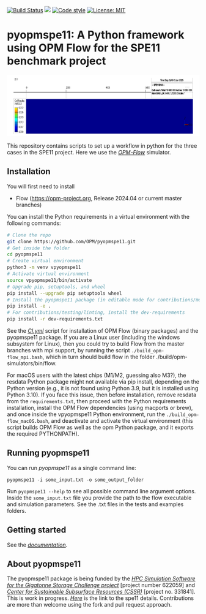 [![Build Status](https://github.com/OPM/pyopmspe11/actions/workflows/CI.yml/badge.svg)](https://github.com/OPM/pyopmspe11/actions/workflows/CI.yml)
<a href="https://www.python.org/"><img src="https://img.shields.io/badge/python-3.8%20|%203.9%20|%203.10%20|%203.11-blue.svg"></a>
[![Code style](https://img.shields.io/badge/code%20style-black-000000.svg)](https://github.com/ambv/black)
[![License: MIT](https://img.shields.io/badge/license-MIT-blue)](https://opensource.org/license/mit/)

# pyopmspe11: A Python framework using OPM Flow for the SPE11 benchmark project

<img src="docs/text/figs/animation.gif" width="830" height="160">

This repository contains scripts to set up a workflow in python for the three cases in the SPE11 project.
Here we use the [_OPM-Flow_](https://opm-project.org/?page_id=19) simulator.

## Installation
You will first need to install
* Flow (https://opm-project.org, Release 2024.04 or current master branches)

You can install the Python requirements in a virtual environment with the following commands:

```bash
# Clone the repo
git clone https://github.com/OPM/pyopmspe11.git
# Get inside the folder
cd pyopmspe11
# Create virtual environment
python3 -m venv vpyopmspe11
# Activate virtual environment
source vpyopmspe11/bin/activate
# Upgrade pip, setuptools, and wheel
pip install --upgrade pip setuptools wheel
# Install the pyopmspe11 package (in editable mode for contributions/modifications; otherwise, pip install .)
pip install -e .
# For contributions/testing/linting, install the dev-requirements
pip install -r dev-requirements.txt
``` 

See the [_CI.yml_](https://github.com/OPM/pyopmspe11/blob/main/.github/workflows/CI.yml) script  for installation of OPM Flow (binary packages) and the pyopmspe11 package. If you are a Linux user (including the windows subsystem for Linux), then you could try to build Flow from the master branches with mpi support, by running the script `./build_opm-flow_mpi.bash`, which in turn should build flow in the folder ./build/opm-simulators/bin/flow. 

For macOS users with the latest chips (M1/M2, guessing also M3?), the resdata Python package might not available via pip install, depending on the Python version (e.g., it is not found using Python 3.9, but it is installed using Python 3.10). If you face this issue, then before installation, remove resdata from the `requirements.txt`, then proceed with the Python requirements installation, install the OPM Flow dependencies (using macports or brew), and once inside the vpyopmspe11 Python environment, run the `./build_opm-flow_macOS.bash`, and deactivate and activate the virtual environment (this script builds OPM Flow as well as the opm Python package, and it exports the required PYTHONPATH).

## Running pyopmspe11
You can run _pyopmspe11_ as a single command line:
```
pyopmspe11 -i some_input.txt -o some_output_folder
```
Run `pyopmspe11 --help` to see all possible command line 
argument options. Inside the `some_input.txt` file you provide the path to the flow executable and simulation parameters. See the .txt files in the tests and examples folders.

## Getting started
See the [_documentation_](https://OPM.github.io/pyopmspe11/introduction.html).

## About pyopmspe11
The pyopmspe11 package is being funded by the [_HPC Simulation Software for the Gigatonne Storage Challenge project_](https://www.norceresearch.no/en/projects/hpc-simulation-software-for-the-gigatonne-storage-challenge) [project number 622059] and [_Center for Sustainable Subsurface Resources (CSSR)_](https://cssr.no) 
[project no. 331841].
This is work in progress. [_Here_](https://www.spe.org/en/csp/) is the link to the spe11 details.
Contributions are more than welcome using the fork and pull request approach.
